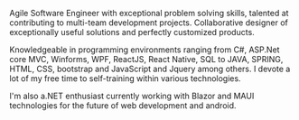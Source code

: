 Agile Software Engineer with exceptional problem solving skills, talented at contributing to multi-team development projects. Collaborative designer of exceptionally useful solutions and perfectly customized products.

Knowledgeable in programming environments ranging from C#, ASP.Net core MVC, Winforms, WPF, ReactJS, React Native, SQL to JAVA, SPRING, HTML, CSS, bootstrap and JavaScript and Jquery among others. I devote a lot of my free time to self-training within various technologies. 

I'm also a.NET enthusiast currently working with Blazor and MAUI technologies for the future of web development and android.

